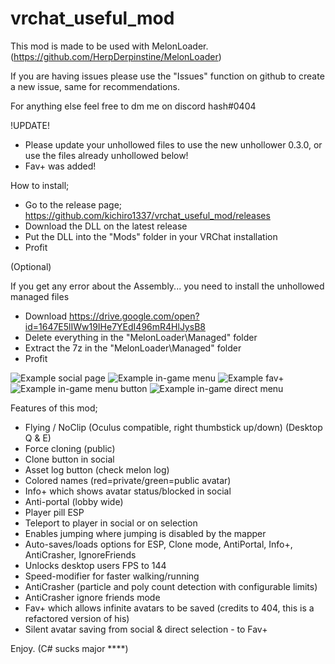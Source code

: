# vrchat_useful_mod
This mod is made to be used with MelonLoader. (https://github.com/HerpDerpinstine/MelonLoader)

If you are having issues please use the "Issues" function on github to create a new issue, same for recommendations.

For anything else feel free to dm me on discord hash#0404

!UPDATE!
- Please update your unhollowed files to use the new unhollower 0.3.0, or use the files already unhollowed below!
- Fav+ was added!

How to install;
- Go to the release page; https://github.com/kichiro1337/vrchat_useful_mod/releases
- Download the DLL on the latest release
- Put the DLL into the "Mods" folder in your VRChat installation
- Profit

(Optional)

If you get any error about the Assembly... you need to install the unhollowed managed files
- Download https://drive.google.com/open?id=1647E5lIWw19IHe7YEdI496mR4HlJysB8
- Delete everything in the "MelonLoader\Managed" folder
- Extract the 7z in the "MelonLoader\Managed" folder
- Profit

![Example social page](https://i.imgur.com/xcCr993.png)
![Example in-game menu](https://i.imgur.com/f2PyrvG.png)
![Example fav+](https://i.imgur.com/LmF1v7D.png)
![Example in-game menu button](https://i.imgur.com/NlolOFk.png)
![Example in-game direct menu](https://i.imgur.com/4aEE4gK.png)

Features of this mod;
- Flying / NoClip (Oculus compatible, right thumbstick up/down) (Desktop Q & E)
- Force cloning (public)
- Clone button in social
- Asset log button (check melon log)
- Colored names (red=private/green=public avatar)
- Info+ which shows avatar status/blocked in social
- Anti-portal (lobby wide)
- Player pill ESP
- Teleport to player in social or on selection
- Enables jumping where jumping is disabled by the mapper
- Auto-saves/loads options for ESP, Clone mode, AntiPortal, Info+, AntiCrasher, IgnoreFriends
- Unlocks desktop users FPS to 144
- Speed-modifier for faster walking/running
- AntiCrasher (particle and poly count detection with configurable limits)
- AntiCrasher ignore friends mode  
- Fav+ which allows infinite avatars to be saved (credits to 404, this is a refactored version of his)
- Silent avatar saving from social & direct selection - to Fav+

Enjoy. (C# sucks major ****)
